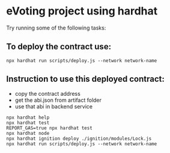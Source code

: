 # eVoting project using hardhat

Try running some of the following tasks:
## To deploy the contract use:
`npx hardhat run scripts/deploy.js --network network-name`

## Instruction to use this deployed contract:
- copy the contract address
- get the abi.json from artifact folder
- use that abi in backend service
  
```shell
npx hardhat help
npx hardhat test
REPORT_GAS=true npx hardhat test
npx hardhat node
npx hardhat ignition deploy ./ignition/modules/Lock.js
npx hardhat run scripts/deploy.js --network network-name
```

